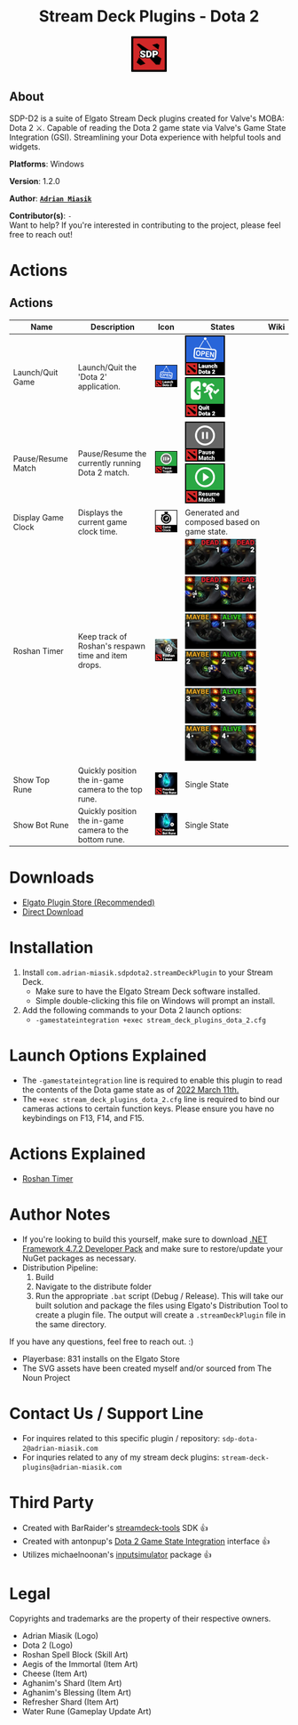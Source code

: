 <h1 align="center">Stream Deck Plugins - Dota 2</h1>
<p align="center">
  <img src="StreamDeckPluginsDota2/images/pluginIcon@2x.png" width="64">
</p>

## About
SDP-D2 is a suite of Elgato Stream Deck plugins created for Valve's MOBA: Dota 2 ⚔️. Capable of reading the Dota 2 game state via Valve's Game State Integration (GSI). Streamlining your Dota experience with helpful tools and widgets.


**Platforms**: Windows

**Version**:  1.2.0

**Author**:  **[`Adrian Miasik`](https://adrian-miasik.com)**

**Contributor(s)**: `-`  
Want to help? If you're interested in contributing to the project, please feel free to reach out!

# Actions
## Actions
| Name               | Description                                             | Icon                                                                                    | States                                                                                                                                                             | Wiki |
| ------------------ | ------------------------------------------------------- |-----------------------------------------------------------------------------------------| ------------------------------------------------------------------------------------------------------------------------------------------------------------------ | ---- |
| Launch/Quit Game   | Launch/Quit the 'Dota 2' application.                   | <img src="StreamDeckPluginsDota2/images/actions/launch-game@2x.png" width="144">        | <img src="StreamDeckPluginsDota2/images/actions/launch-game@2x.png" width="72"><img src="StreamDeckPluginsDota2/images/actions/quit-game@2x.png" width="72">    |      |
| Pause/Resume Match | Pause/Resume the currently running Dota 2 match.        | <img src="StreamDeckPluginsDota2/images/actions/pause-resume-match@2x.png" width="144"> | <img src="StreamDeckPluginsDota2/images/actions/pause-match@2x.png" width="72"><img src="StreamDeckPluginsDota2/images/actions/resume-match@2x.png" width="72"> |      |
| Display Game Clock | Displays the current game clock time.                   | <img src="StreamDeckPluginsDota2/images/actions/display-game-clock@2x.png" width="144"> | Generated and composed based on game state.                                                                                                                        |      |
| Roshan Timer       | Keep track of Roshan's respawn time and item drops.     | <img src="StreamDeckPluginsDota2/images/actions/roshan-timer@2x.png" width="144">       | <img src="StreamDeckPluginsDota2/images/actions/dead0.png" width="64"><img src="StreamDeckPluginsDota2/images/actions/dead1.png" width="64"><img src="StreamDeckPluginsDota2/images/actions/dead2.png" width="64"><img src="StreamDeckPluginsDota2/images/actions/dead3.png" width="64"><img src="StreamDeckPluginsDota2/images/actions/maybe0.png" width="64"><img src="StreamDeckPluginsDota2/images/actions/alive0.png" width="64"><img src="StreamDeckPluginsDota2/images/actions/maybe1.png" width="64"><img src="StreamDeckPluginsDota2/images/actions/alive1.png" width="64"><img src="StreamDeckPluginsDota2/images/actions/maybe2.png" width="64"><img src="StreamDeckPluginsDota2/images/actions/alive2.png" width="64"><img src="StreamDeckPluginsDota2/images/actions/maybe3.png" width="64"><img src="StreamDeckPluginsDota2/images/actions/alive3.png" width="64"> |      |
| Show Top Rune      | Quickly position the in-game camera to the top rune.    | <img src="StreamDeckPluginsDota2/images/actions/show-top-rune@2x.png" width="144">      | Single State                                                                                                                                                       |      |
| Show Bot Rune      | Quickly position the in-game camera to the bottom rune. | <img src="StreamDeckPluginsDota2/images/actions/show-bot-rune@2x.png" width="144">      | Single State                                                                                                                                                       |      |

# Downloads
- [Elgato Plugin Store (Recommended)](https://apps.elgato.com/plugins/com.adrian-miasik.sdpdota2)
- [Direct Download](StreamDeckPluginsDota2/distribute/com.adrian-miasik.sdpdota2.streamDeckPlugin)

# Installation
1. Install `com.adrian-miasik.sdpdota2.streamDeckPlugin` to your Stream Deck.
    - Make sure to have the Elgato Stream Deck software installed.
    - Simple double-clicking this file on Windows will prompt an install.
2. Add the following commands to your Dota 2 launch options:
    - `-gamestateintegration +exec stream_deck_plugins_dota_2.cfg`

# Launch Options Explained
- The `-gamestateintegration` line is required to enable this plugin to read the contents of the Dota game state as of [2022 March 11th.](https://dota2.fandom.com/wiki/March_11,_2022_Patch)
- The `+exec stream_deck_plugins_dota_2.cfg` line is required to bind our cameras actions to certain function keys. Please ensure you have no keybindings on F13, F14, and F15.

# Actions Explained
- [Roshan Timer](https://github.com/adrian-miasik/stream-deck-plugins-dota-2/wiki/Roshan-Timer-Explained)

# Author Notes
- If you're looking to build this yourself, make sure to download [.NET Framework 4.7.2 Developer Pack](https://dotnet.microsoft.com/en-us/download/dotnet-framework/net472) and make sure to restore/update your NuGet packages as necessary.
- Distribution Pipeline:
    1. Build
    2. Navigate to the distribute folder
    3. Run the appropriate `.bat` script (Debug / Release). This will take our built solution and package the files using Elgato's Distribution Tool to create a plugin file. The output will create a `.streamDeckPlugin` file in the same directory.

If you have any questions, feel free to reach out. :)

- Playerbase: 831 installs on the Elgato Store
- The SVG assets have been created myself and/or sourced from The Noun Project

# Contact Us / Support Line
- For inquires related to this specific plugin / repository: `sdp-dota-2@adrian-miasik.com`
- For inquries related to any of my stream deck plugins: `stream-deck-plugins@adrian-miasik.com`

# Third Party
- Created with BarRaider's [streamdeck-tools](https://github.com/BarRaider/streamdeck-tools) SDK 👍
- Created with antonpup's [Dota 2 Game State Integration](https://github.com/antonpup/Dota2GSI) interface 👍
- Utilizes michaelnoonan's [inputsimulator](https://github.com/michaelnoonan/inputsimulator) package 👍

# Legal
Copyrights and trademarks are the property of their respective owners.
- Adrian Miasik (Logo)
- Dota 2 (Logo)
- Roshan Spell Block (Skill Art)
- Aegis of the Immortal (Item Art)
- Cheese (Item Art)
- Aghanim's Shard (Item Art)
- Aghanim's Blessing (Item Art)
- Refresher Shard (Item Art)
- Water Rune (Gameplay Update Art)
